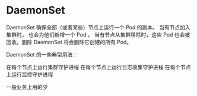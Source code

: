 # DaemonSet

DaemonSet 确保全部（或者某些）节点上运行一个 Pod 的副本。 当有节点加入集群时， 也会为他们新增一个 Pod 。 当有节点从集群移除时，这些 Pod 也会被回收。删除 DaemonSet 将会删除它创建的所有 Pod。

DaemonSet 的一些典型用法：

在每个节点上运行集群守护进程
在每个节点上运行日志收集守护进程
在每个节点上运行监控守护进程


一般业务上用的少